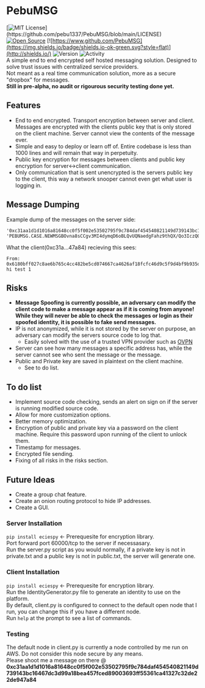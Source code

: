 # PebuMSG
[![MIT License](https://img.shields.io/apm/l/atomic-design-ui.svg?)](https://github.com/pebu1337/PebuMSG/blob/main/LICENSE) [![Open Source](https://badges.frapsoft.com/os/v1/open-source.svg?v=103)](https://opensource.org/) [![https://www.github.com/PebuMSG](https://img.shields.io/badge/shields.io-ok-green.svg?style=flat)](http://shields.io/) ![Version](https://badge.fury.io/gh/tterb%2FHyde.svg) ![Activity](https://img.shields.io/github/commit-activity/m/pebu1337/pebumsg?style=plastic)<br>
A simple end to end encrypted self hosted messaging solution. Designed to solve trust issues with centralized service providers. <br>
Not meant as a real time communication solution, more as a secure "dropbox" for messages. <br>
<b/>Still in pre-alpha, no audit or rigourous security testing done yet.</b>
## Features
* End to end encrypted. Transport encryption between server and client. Messages are encrypted with the clients public key that is only stored on the client machine. Server cannot view the contents of the message ever.
* Simple and easy to deploy or learn off of. Entire codebase is less than 1000 lines and will remain that way in perpetuity. 
* Public key encryption for messages between clients and public key encryption for server<->client communication. 
* Only communication that is sent unencrypted is the servers public key to the client, this way a network snooper cannot even get what user is logging in.
## Message Dumping
Example dump of the messages on the server side: <br>
```
'0xc31aa1d1d1016a81648cc0f5f002e53502795f9c784daf454540821149d739143bc16467dc3d99a18bea457fced89003693ff55361ca41327c32de22de947a84': 
'PEBUMSG.CASE.NEWMSGBOvna8sCCgv3MI4dymqD6oBLQvUQNaedgFahz9thQX/Qo3IczQOjBC2mdt/4oEJPtcqkGQh1FKWnHDvqAqwgYNXtTnXc+J21c+SZ0XSCCnOF3FG9OwlXKsU4FqRk4mrhaIT9z9zGdY/TXEyQHD4ZeFEBkcgC2/hjQFKlFHMPg5XPBiowAdPSPC+87vwQrWZXOcJJmKD+dO2KCGqdtzFsM3iR/vLXcJzaIex8o56N1/dMbYWJhAJZ4oI14A3Q9FfhCd+X0wlKfXz4D1OL3BngGb8JAGyY/HXaeOfPp0o6ymWbHr6y3mm6WlLwRPg='}
```
What the client(0xc31a...47a84) recieving this sees: <br>
```
From: 0x6180bff027c8ae6b765c4cc482be5cd074667ca4626af18fcfc46d9c5f9d4bf9b935df90f606b58eb5fc33f799d8b792503a5cbe407a8ed845608805543f1350
hi test 1 
```
## Risks
* **Message Spoofing is currently possible, an adversary can modify the client code to make a message appear as if it is coming from anyone! While they will never be able to check the messages or login as their spoofed identity, it is possible to fake send messages.**
* IP is not anonymized, while it is not stored by the server on purpose, an adversary can modify the servers source code to log that.
  * Easily solved with the use of a trusted VPN provider such as [OVPN](https://www.ovpn.com)
* Server can see how many messages a specific address has, while the server cannot see who sent the message or the message.
* Public and Private key are saved in plaintext on the client machine.
  * See to do list.
## To do list
* Implement source code checking, sends an alert on sign on if the server is running modified source code.
* Allow for more customization options.
* Better memory optimization.
* Encryption of public and private key via a password on the client machine. Require this password upon running of the client to unlock them.
* Timestamp for messages.
* Encrypted file sending.
* Fixing of all risks in the risks section.
## Future Ideas
* Create a group chat feature.
* Create an onion routing protocol to hide IP addresses. 
* Create a GUI.
### Server Installation
```pip install eciespy``` <- Prerequesite for encryption library. <br>
Port forward port 60000/tcp to the server if necessasary. <br>
Run the server.py script as you would normally, if a private key is not in private.txt and a public key is not in public.txt, the server will generate one. <br>
### Client Installation
```pip install eciespy``` <- Prerequesite for encryption library. <br>
Run the IdentityGenerator.py file to generate an identity to use on the platform. <br>
By default, client.py is configured to connect to the default open node that I run, you can change this if you have a different node. <br>
Run ```help``` at the prompt to see a list of commands. 
### Testing 
The default node in client.py is currently a node controlled by me run on AWS. Do not consider this node secure by any means. <br>
Please shoot me a message on there @  <b/>0xc31aa1d1d1016a81648cc0f5f002e53502795f9c784daf454540821149d739143bc16467dc3d99a18bea457fced89003693ff55361ca41327c32de22de947a84</b>
